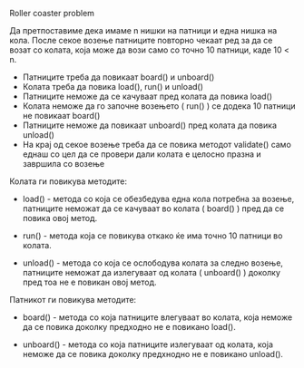 Roller coaster problem

Да претпоставиме дека имаме n нишки на патници и една нишка на кола.
После секое возење патниците повторно чекаат ред за да се возат со колата, која може да 
вози само со точно 10 патници, каде 10 < n.

- Патниците треба да повикаат board() и unboard()
- Колата треба да повика load(), run() и unload()
- Патниците неможе да се качуваат пред колата да повика load()
- Колата неможе да го започне возењето ( run() ) се додека 10 патници не повикаат board()
- Патниците неможе да повикаат unboard() пред колата да повика unload()
- На крај од секое возење треба да се повика методот validate() само еднаш со цел да се провери дали колата е целосно празна и завршила со возење

Колата ги повикува методите:
- load() - метода со која се обезбедува една кола потребна за возење, патниците неможат да се качуваат во колата ( board() ) пред да се повика овој метод.

- run() - метода која се повикува откако ќе има точно 10 патници во колата.

- unload() -  метода со која се ослободува колата за следно возење, патниците неможат да излегуваат од колата ( unboard() ) доколку пред тоа не е повикан овој метод.

Патникот ги повикува методите:
- board() - метода со која патниците влегуваат во колата, која неможе да се повика доколку предходно не е повикано load().

- unboard() - метода со која патниците излегуваат од колата, која неможе да се повика доколку предхнодно не е повикано unload().

